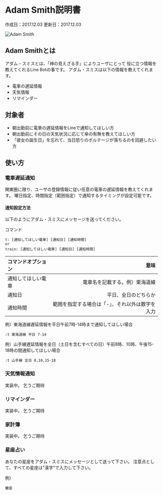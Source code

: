 # Adam Smith説明書
作成日：2017.12.03
更新日：2017.12.03

![Adam Smith](https://upload.wikimedia.org/wikipedia/commons/1/18/37.Adam_Smith.jpg "Adam Smith")

## Adam Smithとは
アダム・スミスとは、「神の見えざる手」によりユーザにとって
役に立つ情報を教えてくれるLine Botの事です。
アダム・スミスは以下の情報を教えてくれます。

* 電車の遅延情報
* 天気情報
* リマインダー

## 対象者

* 朝出勤前に電車の遅延情報をLineで通知してほしい方
* 朝出勤前にその日の天気状況に応じて傘の有無を教えてほしい方
* 「彼女の誕生日」を忘れて、当日怒りのボルテージが落ちるのを回避したい方

## 使い方

### 電車遅延通知
関東圏に限り、ユーザの登録情報に従い任意の電車の遅延情報を教えてくれます。
曜日指定、時間指定（範囲指定）で通知するタイミングが設定可能です。

#### 通知設定方法
以下のようにアダム・スミスにメッセージを送ってください。

コマンド
```
t: [通知してほしい電車] [通知日] [通知時間]
or 
train: [通知してほしい電車] [通知日] [通知時間]

```
| コマンドオプション | 意味                                         |
|:------------------|----------------------------------------------:|
| 通知してほしい電車 |電車名を記載する。例）東海道線 |
| 通知日 |平日、全日のどちらか|
| 通知時間 |範囲を指定する場合は「-」、それ以外は数字を入力 |



例）東海道線遅延情報を平日午前7時-14時まで通知してほしい場合

```
:t 東海道線 平日 7-14
```
例）山手線遅延情報を全日（土日を含むすべての日）午前8時、10時、午後15-18時の間通知してほしい場合
```
:t 山手線 全日 8,10,15-18
```


### 天気情報通知

実装中。
乞うご期待


### リマインダー

実装中。
乞うご期待

### 家計簿

実装中。
乞うご期待

### 星座占い

あなたの星座をアダム・スミスにメッセージとして送って下さい。
注意点として、すべての星座は"漢字"で入力して下さい。

例）
```
蠍座
```
